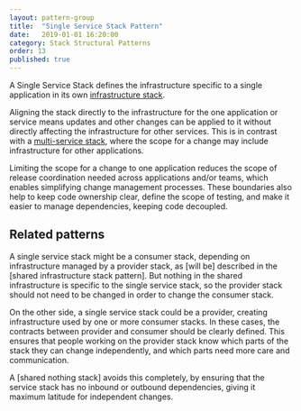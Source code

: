 ```yaml
---
layout: pattern-group
title:  "Single Service Stack Pattern"
date:   2019-01-01 16:20:00
category: Stack Structural Patterns
order: 13
published: true
---
```


A Single Service Stack defines the infrastructure specific to a single application in its own
[infrastructure stack](/patterns/core-stack/).

Aligning the stack directly to the infrastructure for the one application or service means updates and other changes can be applied to it without directly affecting the infrastructure for other services. This is in contrast with a [multi-service stack](multi-service-stack.html), where the scope for a change may include infrastructure for other applications.

Limiting the scope for a change to one application reduces the scope of release coordination needed across applications and/or teams, which enables simplifying change management processes. These boundaries also help to keep code ownership clear, define the scope of testing, and make it easier to manage dependencies, keeping code decoupled.


## Related patterns

A single service stack might be a consumer stack, depending on infrastructure managed by a provider stack, as [will be] described in the [shared infrastructure stack pattern]. But nothing in the shared infrastructure is specific to the single service stack, so the provider stack should not need to be changed in order to change the consumer stack.

On the other side, a single service stack could be a provider, creating infrastructure used by one or more consumer stacks. In these cases, the contracts between provider and consumer should be clearly defined. This ensures that people working on the provider stack know which parts of the stack they can change independently, and which parts need more care and communication.

A [shared nothing stack] avoids this completely, by ensuring that the service stack has no inbound or outbound dependencies, giving it maximum latitude for independent changes.

